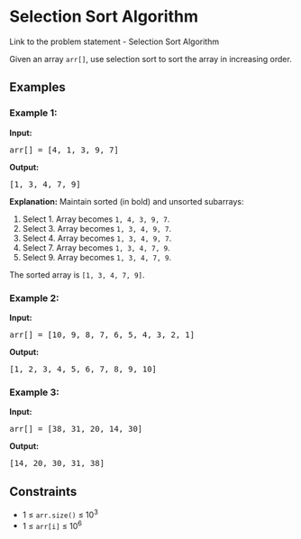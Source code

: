 <h1>Selection Sort Algorithm</h1>

<p> Link to the problem statement - <a href="https://www.geeksforgeeks.org/problems/selection-sort/1"></a>Selection Sort Algorithm</p>

<p>Given an array <code>arr[]</code>, use selection sort to sort the array in increasing order.</p>

<h2>Examples</h2>

<h3>Example 1:</h3>
<p><strong>Input:</strong></p>
<pre>arr[] = [4, 1, 3, 9, 7]</pre>
<p><strong>Output:</strong></p>
<pre>[1, 3, 4, 7, 9]</pre>
<p><strong>Explanation:</strong> 
Maintain sorted (in bold) and unsorted subarrays:
<ol>
  <li>Select 1. Array becomes <code>1, 4, 3, 9, 7</code>.</li>
  <li>Select 3. Array becomes <code>1, 3, 4, 9, 7</code>.</li>
  <li>Select 4. Array becomes <code>1, 3, 4, 9, 7</code>.</li>
  <li>Select 7. Array becomes <code>1, 3, 4, 7, 9</code>.</li>
  <li>Select 9. Array becomes <code>1, 3, 4, 7, 9</code>.</li>
</ol>
The sorted array is <code>[1, 3, 4, 7, 9]</code>.</p>

<h3>Example 2:</h3>
<p><strong>Input:</strong></p>
<pre>arr[] = [10, 9, 8, 7, 6, 5, 4, 3, 2, 1]</pre>
<p><strong>Output:</strong></p>
<pre>[1, 2, 3, 4, 5, 6, 7, 8, 9, 10]</pre>

<h3>Example 3:</h3>
<p><strong>Input:</strong></p>
<pre>arr[] = [38, 31, 20, 14, 30]</pre>
<p><strong>Output:</strong></p>
<pre>[14, 20, 30, 31, 38]</pre>

<h2>Constraints</h2>
<ul>
  <li>1 ≤ <code>arr.size()</code> ≤ 10<sup>3</sup></li>
  <li>1 ≤ <code>arr[i]</code> ≤ 10<sup>6</sup></li>
</ul>
